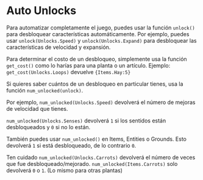 # Auto Unlocks
Para automatizar completamente el juego, puedes usar la función `unlock()` para desbloquear características automáticamente.
Por ejemplo, puedes usar `unlock(Unlocks.Speed)` y `unlock(Unlocks.Expand)` para desbloquear las características de velocidad y expansión.

Para determinar el costo de un desbloqueo, simplemente usa la función `get_cost()` como lo harías para una planta o un artículo.
Ejemplo:
`get_cost(Unlocks.Loops)`
devuelve `{Items.Hay:5}`

Si quieres saber cuántos de un desbloqueo en particular tienes, usa la función `num_unlocked(unlock)`.

Por ejemplo, `num_unlocked(Unlocks.Speed)` devolverá el número de mejoras de velocidad que tienes.

`num_unlocked(Unlocks.Senses)` devolverá `1` si los sentidos están desbloqueados y `0` si no lo están.

También puedes usar `num_unlocked()` en Items, Entities o Grounds. Esto devolverá `1` si está desbloqueado, de lo contrario `0`.

Ten cuidado `num_unlocked(Unlocks.Carrots)` devolverá el número de veces que fue desbloqueado/mejorado.
`num_unlocked(Items.Carrots)` solo devolverá `0` o `1`. (Lo mismo para otras plantas)
